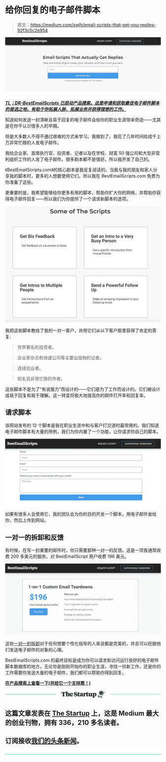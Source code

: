 # 给你回复的电子邮件脚本

> 原文：<https://medium.com/swlh/email-scripts-that-get-you-replies-92f3c5c2e954>

![](img/0bc77b88b87e5c2ee2993f887fa9fca0.png)

[***TL；DR-BestEmailScripts 已启动产品搜索。这是申请和获取最佳电子邮件脚本的首选之地，有助于你拓展人脉、拓展业务并获得理想的工作。***](https://www.producthunt.com/posts/best-email-scripts)

知道如何发送一封清晰且易于回复的电子邮件会给你的职业生涯带来奇迹——尤其是在你不认识很多人的早期。

但是大多数人不得不通过艰难的方式来学习。我做到了。我花了几年时间给成千上万非常忙碌的人发电子邮件。

我给企业家、首席执行官、投资者、记者以及在学校、财富 50 强公司和大型非营利组织工作的人发了电子邮件。很多剧本都不是很好。所以我开发了自己的。

《BestEmailScripts.com》的核心剧本是我反复阅读的。当我与我的朋友和家人分享我的脚本时，更多的人想要使用它们。所以我在 BestEmailScripts.com 免费为你准备了这些。

更重要的是，我希望能够给你更多有用的脚本，帮助你扩大你的网络，并帮助你获得电子邮件回复——所以我们为你提供了一个请求新脚本的选项。

![](img/dd6d3fadbc99951d80e9714acab06526.png)

我把这些脚本教给了我的一对一客户，并用它们从以下客户那里获得了肯定的答复:

>世界著名的投资者。

>企业家杂志和快速公司等主要出版物的记者。

>连续创业者。

>知名且非常忙碌的作者。

这些脚本不是为了“有说服力”而设计的——它们是为了工作而设计的。它们被设计成易于回复和易于理解。这一转变将极大地提高你的邮件打开率和回复率。

## 请求脚本

该网站发布的 12 个脚本是我在职业生涯中和与客户打交道时最常用的。我们知道电子邮件脚本有大量的用例，我们为你内置了一个功能，让你请求你自己的脚本。

![](img/80a845cfafd2c6489924655f0722097f.png)

如果有很多人会使用它，我的团队会为你的目的开发一个脚本，用电子邮件发给你，然后上传到网站。

## 一对一的拆卸和反馈

有时候，在写一封重要的邮件时，你只需要那种一对一的反馈。这是一项我通常收费 200 多美元的服务，对 BestEmailScript 用户收费 196 美元。

![](img/9a134b437a41b0f6b12820e38f93dd64.png)

这些[一对一的拆卸](https://zakslayback.com/2018/03/02/send-sales-emails-connecting-linkedin-case-study-teardown/)对于任何想要个性化指导的人来说都是完美的，并且可以挖掘他们发送电子邮件的对象的心理。

BestEmailScripts.com 的最终目标是成为你可以请求和访问运行良好的电子邮件脚本数据库的地方。无论你是刚刚开始你的职业生涯，寻找一份新工作，还是你的工作需要你发送大量的电子邮件，我们都可以帮助你得到回复。

[**在产品搜索上查看一下(并给它一个支持票！)**](https://www.producthunt.com/posts/best-email-scripts)

[![](img/308a8d84fb9b2fab43d66c117fcc4bb4.png)](https://medium.com/swlh)

## 这篇文章发表在 [The Startup](https://medium.com/swlh) 上，这是 Medium 最大的创业刊物，拥有 336，210 多名读者。

## 订阅接收[我们的头条新闻](http://growthsupply.com/the-startup-newsletter/)。

[![](img/b0164736ea17a63403e660de5dedf91a.png)](https://medium.com/swlh)